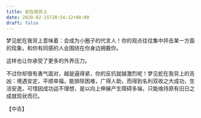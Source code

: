 ```yaml
---
title: 蛇在我背上
date: 2020-02-15T20:54:12+08:00
draft: false
---
```


梦见蛇在我背上意味着：会成为小圈子的代言人！你的观点往往集中抨击某一方面的现象，和你有同感的人会围绕在你身边拥戴你。

这样也让你承受了更多的外界压力。

不过你却很有勇气面对，越是逼得紧，你的反抗就越激烈呢！梦见蛇在我背上的吉凶：境遇安定，平顺幸福，能排除困难，广得人助，而得到名利双收之大成功，生活安逸，可惜因成功运不理想，是以向上伸展产生障碍多端，只能维持原有旧日之成就现状而已。

【中吉】